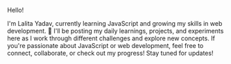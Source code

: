 Hello!

I'm Lalita Yadav, currently learning JavaScript and growing my skills in web development. 🚀
I'll be posting my daily learnings, projects, and experiments here as I work through different challenges and explore new concepts. If you're passionate about JavaScript or web development, feel free to connect, collaborate, or check out my progress!
Stay tuned for updates! 

<!---
lalitayadav9734/lalitayadav9734 is a ✨ special ✨ repository because its `README.md` (this file) appears on your GitHub profile.
You can click the Preview link to take a look at your changes.
--->
